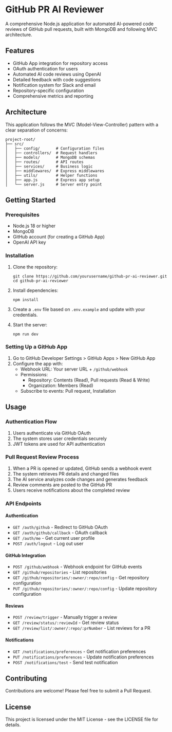 # GitHub PR AI Reviewer

A comprehensive Node.js application for automated AI-powered code reviews of GitHub pull requests, built with MongoDB and following MVC architecture.

## Features

- GitHub App integration for repository access
- OAuth authentication for users
- Automated AI code reviews using OpenAI
- Detailed feedback with code suggestions
- Notification system for Slack and email
- Repository-specific configuration
- Comprehensive metrics and reporting

## Architecture

This application follows the MVC (Model-View-Controller) pattern with a clear separation of concerns:

```
project-root/
├── src/
│   ├── config/       # Configuration files
│   ├── controllers/  # Request handlers
│   ├── models/       # MongoDB schemas
│   ├── routes/       # API routes
│   ├── services/     # Business logic
│   ├── middlewares/  # Express middlewares
│   ├── utils/        # Helper functions
│   ├── app.js        # Express app setup
│   └── server.js     # Server entry point
```

## Getting Started

### Prerequisites

- Node.js 18 or higher
- MongoDB
- GitHub account (for creating a GitHub App)
- OpenAI API key

### Installation

1. Clone the repository:
   ```
   git clone https://github.com/yourusername/github-pr-ai-reviewer.git
   cd github-pr-ai-reviewer
   ```

2. Install dependencies:
   ```
   npm install
   ```

3. Create a `.env` file based on `.env.example` and update with your credentials.

4. Start the server:
   ```
   npm run dev
   ```

### Setting Up a GitHub App

1. Go to GitHub Developer Settings > GitHub Apps > New GitHub App
2. Configure the app with:
   - Webhook URL: Your server URL + `/github/webhook`
   - Permissions:
     - Repository: Contents (Read), Pull requests (Read & Write)
     - Organization: Members (Read)
   - Subscribe to events: Pull request, Installation

## Usage

### Authentication Flow

1. Users authenticate via GitHub OAuth
2. The system stores user credentials securely
3. JWT tokens are used for API authentication

### Pull Request Review Process

1. When a PR is opened or updated, GitHub sends a webhook event
2. The system retrieves PR details and changed files
3. The AI service analyzes code changes and generates feedback
4. Review comments are posted to the GitHub PR
5. Users receive notifications about the completed review

### API Endpoints

#### Authentication
- `GET /auth/github` - Redirect to GitHub OAuth
- `GET /auth/github/callback` - OAuth callback
- `GET /auth/me` - Get current user profile
- `POST /auth/logout` - Log out user

#### GitHub Integration
- `POST /github/webhook` - Webhook endpoint for GitHub events
- `GET /github/repositories` - List repositories
- `GET /github/repositories/:owner/:repo/config` - Get repository configuration
- `PUT /github/repositories/:owner/:repo/config` - Update repository configuration

#### Reviews
- `POST /review/trigger` - Manually trigger a review
- `GET /review/status/:reviewId` - Get review status
- `GET /review/list/:owner/:repo/:prNumber` - List reviews for a PR

#### Notifications
- `GET /notifications/preferences` - Get notification preferences
- `PUT /notifications/preferences` - Update notification preferences
- `POST /notifications/test` - Send test notification

## Contributing

Contributions are welcome! Please feel free to submit a Pull Request.

## License

This project is licensed under the MIT License - see the LICENSE file for details.